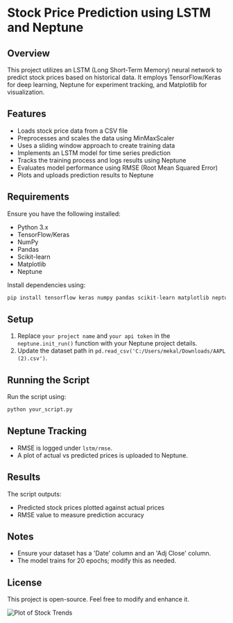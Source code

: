 # Stock Price Prediction using LSTM and Neptune

## Overview
This project utilizes an LSTM (Long Short-Term Memory) neural network to predict stock prices based on historical data. It employs TensorFlow/Keras for deep learning, Neptune for experiment tracking, and Matplotlib for visualization.

## Features
- Loads stock price data from a CSV file
- Preprocesses and scales the data using MinMaxScaler
- Uses a sliding window approach to create training data
- Implements an LSTM model for time series prediction
- Tracks the training process and logs results using Neptune
- Evaluates model performance using RMSE (Root Mean Squared Error)
- Plots and uploads prediction results to Neptune

## Requirements
Ensure you have the following installed:

- Python 3.x
- TensorFlow/Keras
- NumPy
- Pandas
- Scikit-learn
- Matplotlib
- Neptune

Install dependencies using:
```bash
pip install tensorflow keras numpy pandas scikit-learn matplotlib neptune
```

## Setup
1. Replace `your project name` and `your api token` in the `neptune.init_run()` function with your Neptune project details.
2. Update the dataset path in `pd.read_csv('C:/Users/mekal/Downloads/AAPL (2).csv')`.

## Running the Script
Run the script using:
```bash
python your_script.py
```

## Neptune Tracking
- RMSE is logged under `lstm/rmse`.
- A plot of actual vs predicted prices is uploaded to Neptune.

## Results
The script outputs:
- Predicted stock prices plotted against actual prices
- RMSE value to measure prediction accuracy

## Notes
- Ensure your dataset has a 'Date' column and an 'Adj Close' column.
- The model trains for 20 epochs; modify this as needed.

## License
This project is open-source. Feel free to modify and enhance it.


![Plot of Stock Trends](https://github.com/user-attachments/assets/25031f26-7394-4267-8d13-62f148a361d7)

